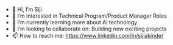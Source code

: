 - 👋 Hi, I’m Siji
- 👀 I’m interested in Technical Program/Product Manager Roles
- 🌱 I’m currently learning more about AI technology 
- 💞️ I’m looking to collaborate on: Building new exciting projects
- 📫 How to reach me: https://www.linkedin.com/in/sijiakinde/

<!---
akinde95/akinde95 is a ✨ special ✨ repository because its `README.md` (this file) appears on your GitHub profile.
You can click the Preview link to take a look at your changes.
--->
